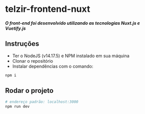 # telzir-frontend-nuxt

##### O front-end foi desenvolvido utilizando as tecnologias Nuxt.js e Vuetify.js

## Instruções

- Ter o NodeJS (v14.17.5) e NPM instalado em sua máquina
- Clonar o repositório
- Instalar dependências com o comando:

```bash
npm i
```

## Rodar o projeto

```bash
# endereço padrão: localhost:3000
npm run dev
```
